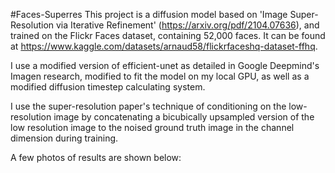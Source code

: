 #Faces-Superres
This project is a diffusion model based on 'Image Super-Resolution via Iterative Refinement' (https://arxiv.org/pdf/2104.07636), and trained on the Flickr Faces dataset, containing 52,000 faces. It can be found at https://www.kaggle.com/datasets/arnaud58/flickrfaceshq-dataset-ffhq.

I use a modified version of efficient-unet as detailed in Google Deepmind's Imagen research, modified to fit the model on my local GPU, as well as a modified diffusion timestep calculating system.

I use the super-resolution paper's technique of conditioning on the low-resolution image by concatenating a bicubically upsampled version of the low resolution image to the noised ground truth image in the channel dimension during training.

A few photos of results are shown below:
